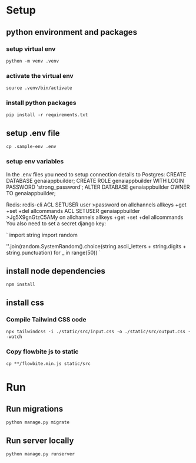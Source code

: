 

# Setup
## python environment and packages
### setup virtual env
`python -m venv .venv`

### activate the virtual env
`source .venv/bin/activate`

### install python packages
`pip install -r requirements.txt`

## setup .env file
`cp .sample-env .env`

### setup env variables
In the .env files you need to setup connection details to 
Postgres:
CREATE DATABASE genaiappbuilder;
CREATE ROLE genaiappbuilder WITH LOGIN PASSWORD 'strong_password'; 
ALTER DATABASE genaiappbuilder OWNER TO genaiappbuilder;

Redis:
redis-cli
ACL SETUSER user >password on allchannels allkeys +get +set +del allcommands
ACL SETUSER genaiappbuilder >Jg5X9gnGtzC5AMy on allchannels allkeys +get +set +del allcommands
You also need to set a secret django key:

`
import string
import random

''.join(random.SystemRandom().choice(string.ascii_letters + string.digits + string.punctuation) for _ in range(50))
`

## install node dependencies
`npm install`

## install css
### Compile Tailwind CSS code
`npx tailwindcss -i ./static/src/input.css -o ./static/src/output.css --watch`

### Copy flowbite js to static
`cp **/flowbite.min.js static/src`


# Run
## Run migrations
`python manage.py migrate`

## Run server locally
`python manage.py runserver`